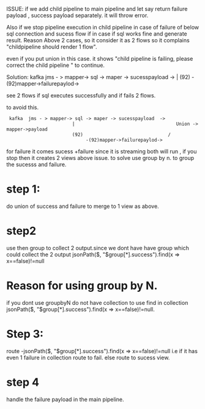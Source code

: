 

ISSUE:
if we add child pipeline to main pipeline and let say return failure payload , success payload separately. it will throw error.

Also if we stop pipeline execution in child pipeline in case of failure of below sql connection and sucess flow if in case if sql works fine and generate result.
Reason
Above 2 cases, so it consider it as 2 flows so it complains "childpipeline should render 1 flow".

even if you put union in this case. it shows "child pipeline is failing, please correct the child pipeline " to continue.

Solution:
kafka jms - > mapper-> sql -> maper -> sucesspayload -> | (92) -(92)mapper->failurepaylod->

see 2 flows if sql executes successfully and if fails 2 flows.

to avoid this.

     kafka  jms - > mapper-> sql -> maper -> sucesspayload  -> 
                            |                                     Union -> mapper->payload
                            (92)                               /
                                 -(92)mapper->failurepaylod->    
                                 
                                 

for failure it comes sucess +failure  since it is streaming both will run , if you stop then it creates 2 views above issue.
to solve use group by n. to group the sucesss and failure.

step 1:
=======

do union of success  and failure to merge to 1 view as above.

step2
======
use then group to collect 2 output.since we dont have have group which could collect the 2 output
jsonPath($, "$group[*].success").find(x => x==false)!=null

Reason for using group by N.
============================

 if you dont use groupbyN do not have collection  to use find in collection 
 jsonPath($, "$group[*].success").find(x => x==false)!=null.
 
 Step 3:
 ========
 
 route -jsonPath($, "$group[*].success").find(x => x==false)!=null i.e if it 
 has even 1 failure in collection route to fail. else route to sucess view.
 
 step 4
 ======
 handle the failure payload in the main pipeline.


